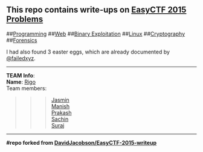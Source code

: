 This repo contains write-ups on [EasyCTF 2015](//easyctf.com) [Problems](//easyctf.com/problems)
----------------------------------
##[Programming](programming.md)
##[Web](web.md)
##[Binary Exploitation](binary_exploitation.md)
##[Linux](linux.md)
##[Cryptography](crypto.md)
##[Forensics](forensics.md)

I had also found 3 easter eggs, which are already documented by [@failedxyz](https://twitter.com/failedxyz).

------

**TEAM Info**:<br/>
**Name**: [Rigo](//easyctf.com/team?Rigo)<br/>
Team members:<br/>
>>>  [Jasmin](//twitter.com/jasmin_tweetz)<br/>
>>>  [Manish](//twitter.com/CoolDangol)<br/>
>>>  [Prakash](//twitter.com/1lastBr3ath)<br/>
>>>  [Sachin](//twitter.com/sachinnthakuri)<br/>
>>>  [Suraj](//twitter.com/dcsuraj3)
    
---------

**#repo forked from [DavidJacobson/EasyCTF-2015-writeup](DavidJacobson/EasyCTF-2015-writeup)**
